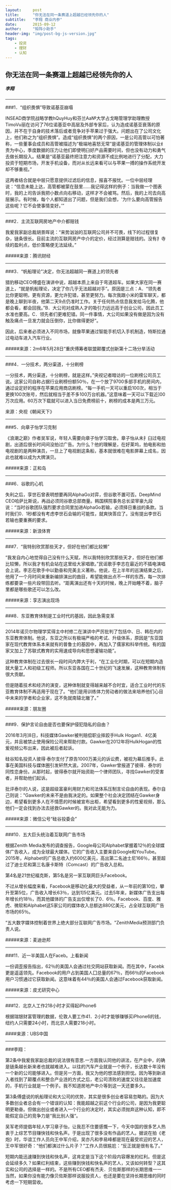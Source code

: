 ```yaml
---
layout:     post
title:      "你无法在同一条赛道上超越已经领先你的人"
subtitle:   "李翔 商业内参"
date:       2015-09-12
author:     "矩阵小助手"
header-img: "img/post-bg-js-version.jpg"
tags:
    - 投资
    - 理财
    - 认知
---
```



## 你无法在同一条赛道上超越已经领先你的人
##### 李翔

-------
###1．“组织畏惧”导致诺基亚崩塌

INSEAD商学院战略学教hQuyHuy和芬兰Aa№大学占戈略管理学助理教授TimoVu丽在访问了76位诺基亚中高层及外部专家后，认为造成诺基亚衰落的原因，并不在于自身的技术落后或者竞争对手苹果过于强大。问题出在了公司文化上，他们称之为“组织畏惧”。造成“组织畏惧”的两个原因，一是公司高管以可怕著称，一些董事会成员和高管被描述为“极端地喜怒无常”是诺基亚的管理体制以业纟责为中心，季度数据的压力让他们即使明臼好产品需要时间，但也没有动力和勇气去做长期投入。结果是“诺基亚最终把注意力和资源不成比例地进行了分配，大力投资于短期市场，开发手机设备，而对从长远来看可以与苹果一搏的操作系统开发却不够重视。”

这两者结合就是中层只愿意提供过滤后的信息，报喜不报忧。一位中层经理说：“信息未能上达，高管都被蒙在鼓里……我记得这样的例子：当我做一个图表时，我的上司告诉我把小数点向右移动，这样才不会被骂。然后，我的上司去向高层展示。有时候，每个人都知道出了问题，但是我们会想，'为什么要向高管报告这些呢？它不会使事情变好。’”

-------

###2．主流互联网房地产中介都赔钱

我爰我家副总裁胡景晖说：“来势汹汹的互联网公司并不可畏，线下的过程很复杂，链条很长。目前主流的互联网房产中介的定价，经过测算是赔钱的。没有扌寺续的盈利点，低价策略便无法延续。”

#####来源：腾讯财经

-------

###3．“帆船理论"决定，你无法超越同一赛道上的领先者

猎豹移动CEO傅盛在演讲中说，超越本质上来自于弯道超车。如果大家在同一赛道上，“就是帆船理论，决定了你几乎无法超越对手”。原因是三点：A．“领先者比你更聪明，更有资源，更允许犯错，甚至更努力。每次我跟小米的雷军聊天，都是晚上聊到半夜，他第二天9点仍准时工作。关于任何热点信息我发给马化腾，他都会看，都会回我。”B．大公司对成熟人才的吸引力远远高于创业公司，因此员工水准也要高。C．领先者们更难犯错。同一件事情，大公司如果没有做是因为没有触及痛点一旦发力就会压倒你，比你做得更好”。

因此，后来者必须进入不同市场，就像苹果通过智能手机切入手机制造，特斯拉通过电动车进入汽车行业。

#####来源：2m6年5月28日“重庆傅筹者联盟颠覆式创新第十二场分旱活动

-------

###4．一分技术，两分渠道，十分刷榜


一分技术，两分渠道，十分刷榜，就是这样。”央视记者暗访的一位刷榜公司员工说。这家公司自称占据行业刷榜份额50％，在一个放了9700多部手机的房间内，通过设定好的程序在苹果应用商店刷榜。“每一手机一天可以重启100次，相当于更换100次账号，然后就相当于差不多100万台机器。”这意味着一天可以下载近]00万次应用。60万次下载就可以进入当日免费榜前十，刷榜的成本是两三万元。

来源：央视《朝闻天下》

-------

###5．向章子怡学习克制

《浪潮之巅》作者吴军说，年轻人需要向章子怡学习取舍。章子怡从未扌臼过电视剧，出道后很长时间间没拍过广告。为什么？他的理解是，在好莱坞，拍电影和拍电视剧的是两种演员，一旦上了电视剧这条船，基本就很难在电影屏幕上成名，因此也就难以成为大牌演贝。

#####来源：正和岛

-------

###6．谷歌的心机

失利之后，孪世石曾表明想要再同AlphaGo对弈，但谷歌不置可否。DeepMind CEO哈萨比斯说，再战必须同谷歌总部商量。韩国棋院事务总长梁宰豪九段说：“当时谷歌团队强烈要求合同里加进AlphaGo若输，必须择日重战的条款。当时我们0．1秒都没有考虑李世石会输的可能性，就爽快答应了。没有提出李世石若输也要重赛的要求。

#####来源：新浪体育

-------

###7．“我特别欣赏那些天才，但好在他们都比较懒”

“我发自内心地觉得自己没有什么天赋，所以我特别欣赏那些天才，但好在他们都比较懒，所以我才有机会站在这里给大家唱歌。”民谣歌手李志在最近的不插电演唱会上说。李志在歌手中以勤奋和完美主义著称。他说，在上半年的巡演结束之后，他用了一个月时间来重新编排演出的曲目，希望能做出点不一样的东西，每一次排练都要录一些片段带回去听。“距离演出还有十天的时候，晚上开始睡不着，脑子里都是哪些歌还可以怎么改。

#####来源：孪志演出现场

-------

###8．东亚教育体制是工业时代的基因，因此急需变革

-------

2014年诺贝尔物理学奖得主中村修二在演讲中严厉批判了包括中、日、韩在内的东亚教育体制。他说，东亚之所以有极端严格的考试、升级体系，原因是“东亚国家在现代教育体系本来就有的普鲁士的基因中，再加入了儒家和科举传统。有的国家又加上了苏联式教育的实用速成导向和思想灌输功能”。

这种教育体制在过去很长一段时间内弊大于利，“在工业化时期，可以在短期内造就大量工人和初级工程师。所以东亚各国在二十世纪的飞速发展，这种教育体制有很大贡献。

但是随着技术和经济的演变，这种体制就变得越来越不合时宜，适合工业时代的东亚教育体制不再适用于现在了。“他们是用训练体力劳动者的做法来培养他们心目中未来的学者和企业家，这不免就南辕北辙了。”

#####来源：朋友圈

-------

###9．保护言论自由是否也要保护侵犯隐私的自由？

2016年3月]8日，科技媒体Gawker被判赔偿职业摔跤手Hulk Hogan1．4亿美元，并且被禁止使用保险公司来帮助付款。Gawker在2012年将HulkHogan的性爰视频公布出来，因此被后者起诉。

硅谷知名投资人彼得·泰尔支付了原告1000万美元的诉讼费，被视为幕后推手。此事在美国科技与媒体圈引发轩然大波。2007年，Gawker曾报道了彼得．泰尔的同性恋身份。从那时起，彼得泰尔就开始资助一个律师团队，寻找Gawker的受害者，并帮助他们起诉。

批评泰尔的人说，这是超级富豪利用财力和司法体系压制言论自由的表现。泰尔自己则说："Gawker的未来不是由我决定的。如果整个社会决定团结在Gawker身边，希望看到更多人在不情愿的时候被宣布出柜，希望看到更多的性爰视频，那么他们一定会找到办法去拯救Gawker的。我对此无能为力。

#####来源：微信公号“硅谷投委会”

-------

###10．五大巨头统治着互联网广告市场

根据Zenith Media发布的调查报告，Google母公司Alphabet掌握着12％的全球媒体广告收入，成为全球最大媒体。它的广告收入主要来自Google和YouTube。2015年，Alphabet的广告总收入约600亿美元，高出第二名迪士尼166％，甚至超过了迪士尼和第三名康卡斯特（Comcast）的广告收入总和。

第4名是21世纪福克斯，第5名是另一家互联网巨头Facebook。

不过从增长幅度来看，Facebook是移动化最大的受益者，从一年前的第10位，攀升至第5位，广告收入增长63％，达到1]5亿美元。过去5年来，新媒体广告支出每年增长约18％，而其他媒体的广告支出仅增长了0．6％。Facebook、百度、雅虎、微软和Alphabet这5家公司的媒体收入总额达880亿美元，占全球互联网广告市场的65％。

“五大数字媒体控制着世界上绝大部分互联网广告市场。"ZenithMedia预测部门负责人说。

#####来源：麦迪逊邦

-------

###11．近一半美国人在Faceb。上看新闻

一份调歪报告指出，62％的美国人会通过社交网站获取新闻。而在其中，Facebk更是遥遥领先。Facebook的用户占到美国人囗总量的67％，而66％的Facebook用户习惯通过它获取新闻。这意味着有44％的美国人会通过Facebook获取新闻。

#####来源：皮尤研究中心

-------

###12．北京人工作218小时才买得起iPhone6

根据瑞银财富管理的数据，伦敦人要工作41．2小时才能够赚够买iPhone6的钱，纽约人只需要24小时，而北京人需要218小时。

####来源：UBS中国

-------

###李翔：

第2条中我爰我家副总裁的说法很有意思.一方面我认同他的讲法，在产业中，的确是链条越长新来者也就越难进入。以往的汽车产业就是一个例子，长达数十年没有一个新的公司能够进入。但是另一方面，我又为他的想法感到担忱。因为等到新进入者找到了颠覆点和整合产业涟的方式之后，老公司溃败的速度又往往是加速度的，手机行业就是一个例子。我不知道房地产中介等到这一天还要多久。

第3条傅盛说的帆船理论和大公司的优势，其实是很多创业者容易忽略的。因为大多数创业者总会有一个错误的认知：我能超越之前这个行业的公司，是因为我更聪明更勒奋。但做出创业或者进入一个行业的决定时，其实必须抛弃这种认知，即不能假定自己的竞争力是“我比别人强“。

吴军老师提倡年轻人学习章子怡，让我忍不住要感慨一下，今天中国的很多艺人热衷于上综艺节目赚快钱和快名声。于是出现了很多没有作品的艺人。据说在拍《老炮》时，华谊工作人员向王中军介绍，吴亦凡和李易峰都是现在最受欢迎的艺人，王中军很好奇：“他们都演过什么片子？"工作人员很尴尬：“反正就是很有名了。”

短期内能迅速赚到快钱和快名声，这肯定是当下这个阶段内容爆发的红利。但是这会延续多久？如果红利结束，这些赚到快钱和快名声的艺人，又该如何转型？这其实和公司的选择是一样的。不是所有CEO都有杰夫．贝佐斯那样的长期思维一一当然，如果你没有能力像贝佐斯那样说服投资人，也还是要在坚持长期思维的同时考虑一下短期营收。